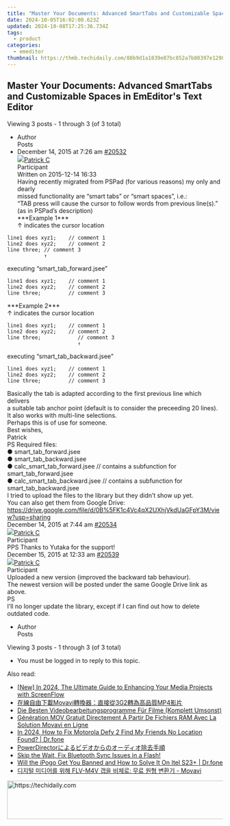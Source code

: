 ```yaml
---
title: "Master Your Documents: Advanced SmartTabs and Customizable Spaces in EmEditor's Text Editor"
date: 2024-10-05T16:02:08.623Z
updated: 2024-10-08T17:25:36.734Z
tags:
  - product
categories:
  - emeditor
thumbnail: https://thmb.techidaily.com/88b9d1a1839e87bc852a7b88397e12987972348fa38a161adde19f109b06aa2c.jpg
---
```


## Master Your Documents: Advanced SmartTabs and Customizable Spaces in EmEditor's Text Editor

Viewing 3 posts - 1 through 3 (of 3 total)

* Author  
Posts
* December 14, 2015 at 7:26 am [#20532](https://tools.techidaily.com/emeditor/products/)  
[![](https://secure.gravatar.com/avatar/b5695857a6ecfde5db964f5b842293d1?s=80&d=identicon&r=g)Patrick C](https://www.emeditor.com/forums/users/patrick-c/ "View Patrick C's profile")  
Participant  
Written on 2015-12-14 16:33  
Having recently migrated from PSPad (for various reasons) my only and dearly  
 missed functionality are “smart tabs” or “smart spaces”, i.e.:  
“TAB press will cause the cursor to follow words from previous line(s).”  
 (as in PSPad’s description)  
\*\*\*Example 1\*\*\*  
 ↑ indicates the cursor location  
```  
line1 does xyz1;    // comment 1  
line2 does xyz2;    // comment 2  
line three; // comment 3  
            ↑  
```  
executing “smart\_tab\_forward.jsee”  
```  
line1 does xyz1;    // comment 1  
line2 does xyz2;    // comment 2  
line three;         // comment 3  
```  
\*\*\*Example 2\*\*\*  
 ↑ indicates the cursor location  
```  
line1 does xyz1;    // comment 1  
line2 does xyz2;    // comment 2  
line three;            // comment 3  
                       ↑  
```  
executing “smart\_tab\_backward.jsee”  
```  
line1 does xyz1;    // comment 1  
line2 does xyz2;    // comment 2  
line three;         // comment 3  
```  
Basically the tab is adapted according to the first previous line which delivers  
 a suitable tab anchor point (default is to consider the preceeding 20 lines).  
 It also works with multi-line selections.  
Perhaps this is of use for someone.  
Best wishes,  
Patrick  
PS Required files:  
● smart\_tab\_forward.jsee  
 ● smart\_tab\_backward.jsee  
 ● calc\_smart\_tab\_forward.jsee // contains a subfunction for smart\_tab\_forward.jsee  
 ● calc\_smart\_tab\_backward.jsee // contains a subfunction for smart\_tab\_backward.jsee  
I tried to upload the files to the library but they didn’t show up yet.  
 You can also get them from Google Drive:  
<https://drive.google.com/file/d/0B%5FK1c4Vc4qX2UXhjVkdUaGFpY3M/view?usp=sharing>  
December 14, 2015 at 7:44 am [#20534](https://tools.techidaily.com/emeditor/products/)  
[![](https://secure.gravatar.com/avatar/b5695857a6ecfde5db964f5b842293d1?s=80&d=identicon&r=g)Patrick C](https://www.emeditor.com/forums/users/patrick-c/ "View Patrick C's profile")  
Participant  
PPS Thanks to Yutaka for the support!  
December 15, 2015 at 12:33 am [#20539](https://tools.techidaily.com/emeditor/products/)  
[![](https://secure.gravatar.com/avatar/b5695857a6ecfde5db964f5b842293d1?s=80&d=identicon&r=g)Patrick C](https://www.emeditor.com/forums/users/patrick-c/ "View Patrick C's profile")  
Participant  
Uploaded a new version (improved the backward tab behaviour).  
 The newest version will be posted under the same Google Drive link as above.  
PS  
 I’ll no longer update the library, except if I can find out how to delete outdated code.
* Author  
Posts

Viewing 3 posts - 1 through 3 (of 3 total)

* You must be logged in to reply to this topic.

<ins class="adsbygoogle"
     style="display:block"
     data-ad-format="autorelaxed"
     data-ad-client="ca-pub-7571918770474297"
     data-ad-slot="1223367746"></ins>

<ins class="adsbygoogle"
     style="display:block"
     data-ad-client="ca-pub-7571918770474297"
     data-ad-slot="8358498916"
     data-ad-format="auto"
     data-full-width-responsive="true"></ins>

<span class="atpl-alsoreadstyle">Also read:</span>
<div><ul>
<li><a href="https://screen-activity-recording.techidaily.com/new-in-2024-the-ultimate-guide-to-enhancing-your-media-projects-with-screenflow/"><u>[New] In 2024, The Ultimate Guide to Enhancing Your Media Projects with ScreenFlow</u></a></li>
<li><a href="https://win-premium.techidaily.com/1726227274386-movavi3g2mp4/"><u>在線自由下載Movavi轉換器：直接從3G2轉為高品質MP4影片</u></a></li>
<li><a href="https://win-premium.techidaily.com/die-besten-videobearbeitungsprogramme-fur-filme-komplett-umsonst/"><u>Die Besten Videobearbeitungsprogramme Für Filme (Komplett Umsonst)</u></a></li>
<li><a href="https://win-premium.techidaily.com/generation-mov-gratuit-directement-a-partir-de-fichiers-ram-avec-la-solution-movavi-en-ligne/"><u>Génération MOV Gratuit Directement À Partir De Fichiers RAM Avec La Solution Movavi en Ligne</u></a></li>
<li><a href="https://review-topics.techidaily.com/in-2024-how-to-fix-motorola-defy-2-find-my-friends-no-location-found-drfone-by-drfone-virtual-android/"><u>In 2024, How to Fix Motorola Defy 2 Find My Friends No Location Found? | Dr.fone</u></a></li>
<li><a href="https://some-approaches.techidaily.com/1726028348376-powerdirector/"><u>PowerDirectorによるビデオからのオーディオ除去手順</u></a></li>
<li><a href="https://sound-issues.techidaily.com/1723016532412-skip-the-wait-fix-bluetooth-sync-issues-in-a-flash/"><u>Skip the Wait, Fix Bluetooth Sync Issues in a Flash!</u></a></li>
<li><a href="https://fake-location.techidaily.com/will-the-ipogo-get-you-banned-and-how-to-solve-it-on-itel-s23plus-drfone-by-drfone-virtual-android/"><u>Will the iPogo Get You Banned and How to Solve It On Itel S23+ | Dr.fone</u></a></li>
<li><a href="https://win-premium.techidaily.com/flv-m4v-movavi/"><u>디지털 미디어를 위해 FLV-M4V 갭을 비체로: 무료 원형 변환기 - Movavi</u></a></li>
</ul></div>

<!-- affiliate ads begin -->
<a href="https://unicoeye.pxf.io/c/5597632/2134489/18498" target="_top" id="2134489">
  <img src="//a.impactradius-go.com/display-ad/18498-2134489" border="0" alt="https://techidaily.com" width="728" height="90"/>
</a>
<img height="0" width="0" src="https://unicoeye.pxf.io/i/5597632/2134489/18498" style="position:absolute;visibility:hidden;" border="0" />
<!-- affiliate ads end -->

